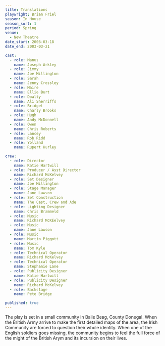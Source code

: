 ```yaml
---
title: Translations
playwright: Brian Friel
season: In House
season_sort: 1
period: Spring
venue:
  - New Theatre
date_start: 2003-03-18
date_end: 2003-03-21

cast:
  - role: Manus
    name: Joseph Arkley
  - role: Jimmy
    name: Joe Millington
  - role: Sarah
    name: Jenny Crossley
  - role: Maire
    name: Ellie Burt
  - role: Doalty
    name: Ali Sherriffs
  - role: Bridget
    name: Charly Brooks
  - role: Hugh
    name: Andy McDonnell
  - role: Owen
    name: Chris Roberts
  - role: Lancey
    name: Rob Ridd
  - role: Yolland
    name: Rupert Hurley

crew:
  - role: Director
    name: Katie Hartwill
  - role: Producer / Asst Director
    name: Richard McKelvey
  - role: Set Designer
    name: Joe Millington
  - role: Stage Manager
    name: Jane Lawson
  - role: Set Construction
    name: The Cast, Crew and Ade
  - role: Lighting Designer
    name: Chris Brammeld
  - role: Music
    name: Richard McKEelvey
  - role: Music
    name: Jane Lawson
  - role: Music
    name: Martin Piggott
  - role: Music
    name: Tom Kyle
  - role: Technical Operator
    name: Richard McKelvey
  - role: Technical Operator
    name: Stephanie Lane
  - role: Publicity Designer
    name: Katie Hartwill
  - role: Publicity Designer
    name: Richard McKelvey
  - role: Backstage
    name: Pete Bridge

published: true
---
```


The play is set in a small community in Baile Beag, County Donegal. When the British Army arrive to make the first detailed maps of the area, the Irish Community are forced to question their whole identity. When one of the English soldiers goes missing, the community begins to feel the full force of the might of the British Arym and its incursion on their lives.
